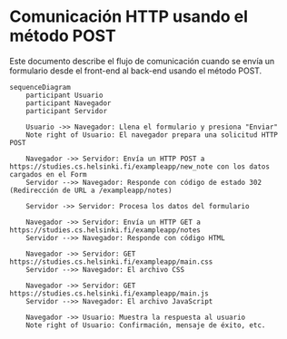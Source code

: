 # Comunicación HTTP usando el método POST

Este documento describe el flujo de comunicación cuando se envía un formulario desde el front-end al back-end usando el método POST.

```mermaid
sequenceDiagram
    participant Usuario
    participant Navegador
    participant Servidor

    Usuario ->> Navegador: Llena el formulario y presiona "Enviar"
    Note right of Usuario: El navegador prepara una solicitud HTTP POST
    
    Navegador ->> Servidor: Envía un HTTP POST a https://studies.cs.helsinki.fi/exampleapp/new_note con los datos cargados en el Form
    Servidor -->> Navegador: Responde con código de estado 302 (Redirección de URL a /exampleapp/notes)
    
    Servidor ->> Servidor: Procesa los datos del formulario

    Navegador ->> Servidor: Envía un HTTP GET a https://studies.cs.helsinki.fi/exampleapp/notes
    Servidor -->> Navegador: Responde con código HTML

    Navegador ->> Servidor: GET https://studies.cs.helsinki.fi/exampleapp/main.css
    Servidor -->> Navegador: El archivo CSS
    
    Navegador ->> Servidor: GET https://studies.cs.helsinki.fi/exampleapp/main.js
    Servidor -->> Navegador: El archivo JavaScript
 
    Navegador ->> Usuario: Muestra la respuesta al usuario
    Note right of Usuario: Confirmación, mensaje de éxito, etc.
```
